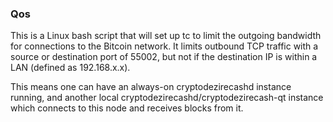 ### Qos ###

This is a Linux bash script that will set up tc to limit the outgoing bandwidth for connections to the Bitcoin network. It limits outbound TCP traffic with a source or destination port of 55002, but not if the destination IP is within a LAN (defined as 192.168.x.x).

This means one can have an always-on cryptodezirecashd instance running, and another local cryptodezirecashd/cryptodezirecash-qt instance which connects to this node and receives blocks from it.
